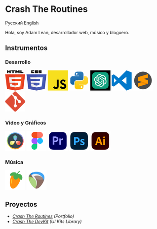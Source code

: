 # Crash The Routines

[Русский](README_Ru.md) [English](../README.md)

Hola, soy Adam Lean, desarrollador web, músico y bloguero.

## Instrumentos

### Desarrollo

<img src="../assets/svg/html5.svg" width="65" height="65"> <img src="../assets/svg/css3.svg" width="65" height="65"> <img src="../assets/svg/JS.svg" width="65" height="65"> <img src="../assets/svg/python.svg" width="65" height="65"> <img src="../assets/svg/chatgpt.svg" width="65" height="65" color="green">
<img src="../assets/svg/visual-studio-code-logo-svgrepo-com.svg" width="65" height="65"> <img src="../assets/svg/sublime-text-svgrepo-com.svg" width="65" height="65"> <img src="../assets/svg/git-icon-logo-svgrepo-com.svg" width="65" height="65">

<!-- <img src="../assets/svg/React.svg" width="65" height="65"> <img src="../assets/svg/typescript-logo-svgrepo-com.svg" width="65" height="65"> -->

### Video y Gráficos

<img src="../assets/svg/davinci.svg" width="65" height="65"> <img src="../assets/svg/figma-svgrepo-com.svg" width="65" height="65"> <img src="../assets/svg/adobe-premiere-svgrepo-com.svg" width="65" height="65">
<img src="../assets/svg/adobe-photoshop-svgrepo-com.svg" width="65" height="65"> <img src="../assets/svg/adobe-illustrator-svgrepo-com.svg" width="65" height="65">

### Música

<img src="../assets/svg/flstudio.svg" width="65" height="65"> <img src="../assets/svg/reaper.svg" width="65" height="65">

## Proyectos

- _[Crash The Routines](https://crashtheroutines.netlify.app) (Portfolio)_
- _[Crash The DevKit](https://github.com/crashtheroutines/crashthedevkits) (UI Kits Library)_
